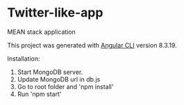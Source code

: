 # Twitter-like-app

MEAN stack application

This project was generated with [Angular CLI](https://github.com/angular/angular-cli) version 8.3.19.

Installation:

1. Start MongoDB server.
2. Update MongoDB url in db.js
3. Go to root folder and 'npm install'
4. Run 'npm start'